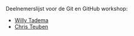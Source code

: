 Deelnemerslijst voor de Git en GitHub workshop:
* [Willy Tadema](deelnemers/willy-tadema.md)
* [Chris Teuben](deelnemers/chris-teuben.md)